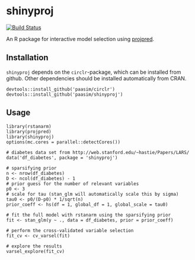 # shinyproj

[![Build Status](https://travis-ci.org/paasim/shinyproj.svg?branch=development)](https://travis-ci.org/paasim/shinyproj)

An R package for interactive model selection using [projpred][].

Installation
------------
`shinyproj` depends on the `circlr`-package, which can be installed from github. Other dependencies should be installed automatically from CRAN.

    devtools::install_github('paasim/circlr')
    devtools::install_github('paasim/shinyproj')


Usage
-----

    library(rstanarm)
    library(projpred)
    library(shinyproj)
    options(mc.cores = parallel::detectCores())
    
    # diabetes data set from http://web.stanford.edu/~hastie/Papers/LARS/
    data('df_diabetes', package = 'shinyproj')
    
    # sparsifying prior
    n <- nrow(df_diabetes)
    D <- ncol(df_diabetes) - 1
    # prior guess for the number of relevant variables
    p0 <- 3
    # scale for tau (stan_glm will automatically scale this by sigma)
    tau0 <- p0/(D-p0) * 1/sqrt(n)
    prior_coeff <- hs(df = 1, global_df = 1, global_scale = tau0)
    
    # fit the full model with rstanarm using the sparsifying prior
    fit <- stan_glm(y ~ ., data = df_diabetes, prior = prior_coeff)

    # perform the cross-validated variable selection
    fit_cv <- cv_varsel(fit)

    # explore the results
    varsel_explore(fit_cv)



[projpred]:  https://github.com/stan-dev/projpred

